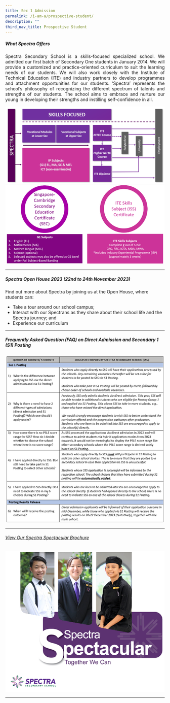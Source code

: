 ```yaml
---
title: Sec 1 Admission
permalink: /i-am-a/prospective-student/
description: ""
third_nav_title: Prospective Student
---
```

##### **What Spectra Offers**

<p align="justify">Spectra Secondary School is a skills-focused specialized school. We admitted&nbsp;our first batch of Secondary One students&nbsp;in January 2014. We will provide a customized and practice-oriented curriculum to suit the learning needs of our students. We will also work closely with the Institute of Technical Education (ITE) and industry partners to develop programmes and attachment opportunities for our students. ’Spectra’ represents the school’s philosophy of recognizing the different spectrum of talents and strengths of our students. The school aims to embrace and nurture our young in developing their strengths and instilling self-confidence in all.</p>

<img src="/images/customised%20pathway.png" style="width:800px">

<img src="/images/twin%20certification.png" style="width:800px">


***
##### **Spectra Open House 2023 (22nd to 24th November 2023)**

<p> Find out more about Spectra by joining us at the Open House, where students can:

* Take a tour around our school campus;
* Interact with our Spectrans as they share about their school life and the Spectra journey; and
* Experience our curriculum
</p>


***

##### **Frequently Asked Question (FAQ) on Direct Admission and Secondary 1 (S1) Posting**

<img src="/images/sec%201%20posting%20faq.png" style="width:800px">

***

###### [View Our Spectra Spectacular Brochure](https://drive.google.com/file/d/1302QEQDUCi0dL798P3iLRwtt574yi7a_/view?usp=sharing)
<a target="new"><img src="/images/spectra brochure 2023 cover.png" style="width:600px"></a>


***